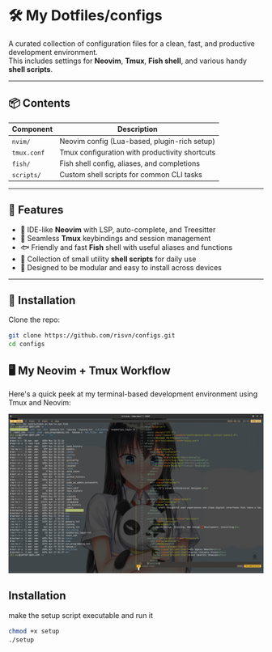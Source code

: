 # 🛠️ My Dotfiles/configs

A curated collection of configuration files for a clean, fast, and productive development environment.  
This includes settings for **Neovim**, **Tmux**, **Fish shell**, and various handy **shell scripts**.

---

## 📦 Contents

| Component   | Description                                      |
|-------------|--------------------------------------------------|
| `nvim/`     | Neovim config (Lua-based, plugin-rich setup)     |
| `tmux.conf` | Tmux configuration with productivity shortcuts   |
| `fish/`     | Fish shell config, aliases, and completions      |
| `scripts/`  | Custom shell scripts for common CLI tasks        |

---

## 🚀 Features

- 🧠 IDE-like **Neovim** with LSP, auto-complete, and Treesitter
- 🔄 Seamless **Tmux** keybindings and session management
- 🐟 Friendly and fast **Fish** shell with useful aliases and functions
- 📜 Collection of small utility **shell scripts** for daily use
- 🔧 Designed to be modular and easy to install across devices

---

## 🧰 Installation

Clone the repo:

```bash
git clone https://github.com/risvn/configs.git
cd configs
```

## 🖥️ My Neovim + Tmux Workflow

Here's a quick peek at my terminal-based development environment using Tmux and Neovim:

![Terminal Setup](screenshots/Screenshot_1.png)

## Installation 
make the setup script executable and run it
```bash
chmod +x setup
./setup
```
